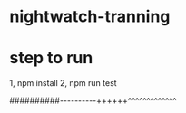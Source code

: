 # nightwatch-tranning
# step to run
1, npm install
2, npm run test

##########----------++++++^^^^^^^^^^^^^